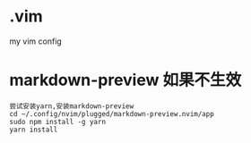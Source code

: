# .vim
my vim config

# markdown-preview 如果不生效
```
尝试安装yarn,安装markdown-preview
cd ~/.config/nvim/plugged/markdown-preview.nvim/app
sudo npm install -g yarn
yarn install
```

